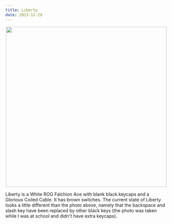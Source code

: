 ```yaml
---
title: Liberty
date: 2023-12-29
---
```

<p align="center">
  <img src="https://rithikasilva.ca/b.log-/Images-and-Assets/Liberty.jpg" width="500px"/>
</p>
Liberty is a White ROG Falchion Ace with blank black keycaps and a Glorious Coiled Cable. It has brown switches. The current state of Liberty looks a little different than the photo above, namely that the backspace and slash key have been replaced by other black keys (the photo was taken while I was at school and didn't have extra keycaps).
